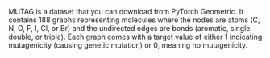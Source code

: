 MUTAG is a dataset that you can download from PyTorch Geometric. It contains 188 graphs representing molecules where the nodes are atoms (C, N, O, F, I, Cl, or Br) and the undirected edges are bonds (aromatic, single, double, or triple). Each graph comes with a target value of either 1 indicating mutagenicity (causing genetic mutation) or 0, meaning no mutagenicity. 